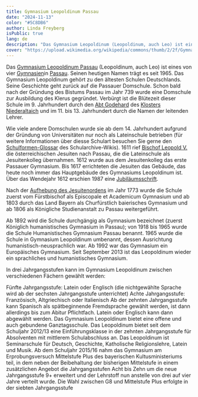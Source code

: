 ```yaml
---
title: Gymnasium Leopoldinum Passau
date: "2024-11-13"
color: "#5C8DB6"
author: Linda Freyberg
isPublic: true
lang: de
description: "Das Gymnasium Leopoldinum (Leopoldinum, auch Leo) ist eines von vier Gymnasien in Passau. Das Gymnasium Leopoldinum gehört zu den ältesten Schulen Deutschlands."
cover: "https://upload.wikimedia.org/wikipedia/commons/thumb/2/2f/Gymnasium_Leopoldinum_Passau.jpg/800px-Gymnasium_Leopoldinum_Passau.jpg"
---
```


Das [Gymnasium Leopoldinum Passau]([http://schularchive.bbf.dipf.de/index.php/Special:URIResolver/Gymnasium_Leopoldinum_Passau-231](http://schularchive.bbf.dipf.de/index.php/Special:URIResolver/Gymnasium_Leopoldinum_Passau-231)) (Leopoldinum, auch Leo) ist eines von vier [Gymnasien](http://schularchive.bbf.dipf.de/index.php/Special:URIResolver/Gymnasium)in [Passau](http://schularchive.bbf.dipf.de/index.php/Special:URIResolver/Passau). Seinen heutigen Namen trägt es seit 1965. Das Gymnasium Leopoldinum gehört zu den ältesten Schulen Deutschlands. Seine Geschichte geht zurück auf die Passauer Domschule. 
Schon bald nach der Gründung des Bistums Passau im Jahr 739 wurde eine Domschule zur Ausbildung des Klerus gegründet. Verbürgt ist die Blütezeit dieser Schule im 9. Jahrhundert durch den [Abt Godehard](http://schularchive.bbf.dipf.de/index.php/Special:URIResolver/Abt_Godehard) des [Klosters Niederaltaich](http://schularchive.bbf.dipf.de/index.php/Special:URIResolver/Kloster_Niederalteich) und im 11. bis 13. Jahrhundert durch die Namen der leitenden Lehrer.

Wie viele andere Domschulen wurde sie ab dem 14. Jahrhundert aufgrund der Gründung von Universitäten nur noch als Lateinschule betrieben (für weitere Informationen über diesse Schulart besuchen Sie gerne den [Schulformen-Glossar](http://schularchive.bbf.dipf.de/index.php/Special:URIResolver/Glossar_Schulformen) des Schularchive-Wikis). 1611 rief [Bischof Leopold V.](http://schularchive.bbf.dipf.de/index.php/Special:URIResolver/Bischof_Leopold_V) die österreichischen Jesuiten nach Passau, die die Lateinschule als Jesuitenkolleg übernahmen. 1612 wurde aus dem Jesuitenkolleg das erste Passauer Gymnasium. Bis 1617 errichteten die Jesuiten das Gebäude, das heute noch immer das Hauptgebäude des Gymnasiums Leopoldinum ist. Über das Wendejahr 1612 erschien 1987 eine [Jubiläumsschrift](http://schularchive.bbf.dipf.de/index.php/Special:URIResolver/Die_Jesuiten_in_Passau_-3A_Schule_u._Bibliothek_1612_-2D_1773-3B_375_Jahre_Gymnasium_Leopoldinum_u._Staatl._Bibliothek_Passau). 

Nach der [Aufhebung des Jesuitenordens](http://schularchive.bbf.dipf.de/index.php/Special:URIResolver/Aufhebungsurkunde_Jesuitenorden) im Jahr 1773 wurde die Schule zuerst vom Fürstbischof als Episcopale et Academicum Gymnasium und ab 1803 durch das Land Bayern als Churfürstlich baierisches Gymnasium und ab 1806 als Königliche Studienanstalt zu Passau weitergeführt.

Ab 1892 wird die Schule durchgängig als Gymnasium bezeichnet (zuerst Königlich humanistisches Gymnasium in Passau); von 1918 bis 1965 wurde die Schule Humanistisches Gymnasium Passau benannt. 1965 wurde die Schule in Gymnasium Leopoldinum umbenannt, dessen Ausrichtung humanistisch-neusprachlich war. Ab 1992 war das Gymnasium ein Europäisches Gymnasium. Seit September 2013 ist das Leopoldinum wieder ein sprachliches und humanistisches Gymnasium.

In drei Jahrgangsstufen kann im Gymnasium Leopoldinum zwischen verschiedenen Fächern gewählt werden:

  Fünfte Jahrgangsstufe: Latein oder Englisch (die nichtgewählte Sprache wird ab der sechsten Jahrgangsstufe unterrichtet)
  Achte Jahrgangsstufe: Französisch, Altgriechisch oder Italienisch
  Ab der zehnten Jahrgangsstufe kann Spanisch als spätbeginnende Fremdsprache gewählt werden, ist dann allerdings bis zum Abitur Pflichtfach. Latein oder Englisch kann dann abgewählt werden.
  Das Gymnasium Leopoldinum bietet eine offene und auch gebundene Ganztagsschule.
  Das Leopoldinum bietet seit dem Schuljahr 2012/13 eine Einführungsklasse in der zehnten Jahrgangsstufe für Absolventen mit mittlerem Schulabschluss an.
  Das Leopoldinum ist Seminarschule für Deutsch, Geschichte, Katholische Religionslehre, Latein und Musik.
  Ab dem Schuljahr 2015/16 nahm das Gymnasium am Erprobungsversuch Mittelstufe Plus des bayerischen Kultusministeriums teil, in dem neben der Beibehaltung der bisherigen Mittelstufe in einem zusätzlichen Angebot die Jahrgangsstufen Acht bis Zehn um die neue Jahrgangsstufe 9+ erweitert und der   Lehrstoff nun anstelle von drei auf vier Jahre verteilt wurde. Die Wahl zwischen G8 und Mittelstufe Plus erfolgte in der siebten Jahrgangsstufe
